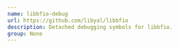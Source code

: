 ```yaml
---
name: libbfio-debug
url: https://github.com/libyal/libbfio
description: Detached debugging symbols for libbfio.
group: None
---
```

